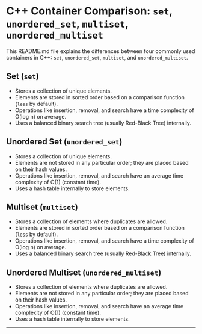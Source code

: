 # C++ Container Comparison: `set`, `unordered_set`, `multiset`, `unordered_multiset`

This README.md file explains the differences between four commonly used containers in C++: `set`, `unordered_set`, `multiset`, and `unordered_multiset`.

## Set (`set`)

- Stores a collection of unique elements.
- Elements are stored in sorted order based on a comparison function (`less` by default).
- Operations like insertion, removal, and search have a time complexity of O(log n) on average.
- Uses a balanced binary search tree (usually Red-Black Tree) internally.

## Unordered Set (`unordered_set`)

- Stores a collection of unique elements.
- Elements are not stored in any particular order; they are placed based on their hash values.
- Operations like insertion, removal, and search have an average time complexity of O(1) (constant time).
- Uses a hash table internally to store elements.

## Multiset (`multiset`)

- Stores a collection of elements where duplicates are allowed.
- Elements are stored in sorted order based on a comparison function (`less` by default).
- Operations like insertion, removal, and search have a time complexity of O(log n) on average.
- Uses a balanced binary search tree (usually Red-Black Tree) internally.

## Unordered Multiset (`unordered_multiset`)

- Stores a collection of elements where duplicates are allowed.
- Elements are not stored in any particular order; they are placed based on their hash values.
- Operations like insertion, removal, and search have an average time complexity of O(1) (constant time).
- Uses a hash table internally to store elements.

---

